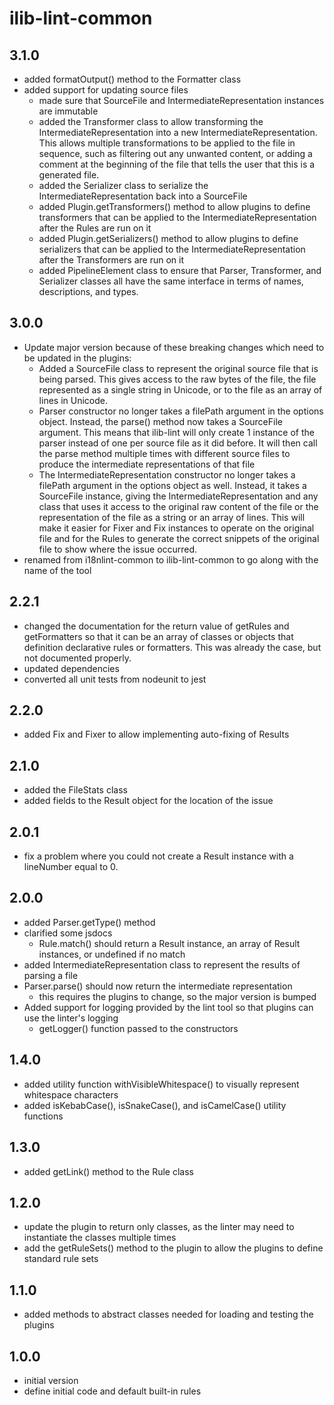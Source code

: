 # ilib-lint-common

## 3.1.0

-   added formatOutput() method to the Formatter class
-   added support for updating source files
    -   made sure that SourceFile and IntermediateRepresentation instances are immutable
    -   added the Transformer class to allow transforming the IntermediateRepresentation into a
        new IntermediateRepresentation. This allows multiple transformations to
        be applied to the file in sequence, such as filtering out any unwanted content,
        or adding a comment at the beginning of the file that tells the user that
        this is a generated file.
    -   added the Serializer class to serialize the IntermediateRepresentation back into a SourceFile
    -   added Plugin.getTransformers() method to allow plugins to define transformers
        that can be applied to the IntermediateRepresentation after the Rules are run
        on it
    -   added Plugin.getSerializers() method to allow plugins to define serializers
        that can be applied to the IntermediateRepresentation after the Transformers
        are run on it
    -   added PipelineElement class to ensure that Parser, Transformer, and Serializer
        classes all have the same interface in terms of names, descriptions, and
        types.

## 3.0.0

-   Update major version because of these breaking changes which need to be
    updated in the plugins:
    -   Added a SourceFile class to represent the original source file
        that is being parsed. This gives access to the raw bytes of the file,
        the file represented as a single string in Unicode, or to the file
        as an array of lines in Unicode.
    -   Parser constructor no longer takes a filePath argument in the
        options object. Instead, the parse() method now takes a SourceFile
        argument. This means that ilib-lint will only create 1 instance of
        the parser instead of one per source file as it did before. It will
        then call the parse method multiple times with different source
        files to produce the intermediate representations of that file
    -   The IntermediateRepresentation constructor no longer takes a filePath
        argument in the options object as well. Instead, it takes a SourceFile
        instance, giving the IntermediateRepresentation and any class that
        uses it access to the original raw content of the file or the
        representation of the file as a string or an array of lines. This will
        make it easier for Fixer and Fix instances to operate on the original
        file and for the Rules to generate the correct snippets of the original
        file to show where the issue occurred.
-   renamed from i18nlint-common to ilib-lint-common to go along with the name of
    the tool

## 2.2.1

-   changed the documentation for the return value of getRules and getFormatters
    so that it can be an array of classes or objects that definition declarative
    rules or formatters. This was already the case, but not documented properly.
-   updated dependencies
-   converted all unit tests from nodeunit to jest

## 2.2.0

-   added Fix and Fixer to allow implementing auto-fixing of Results

## 2.1.0

-   added the FileStats class
-   added fields to the Result object for the location of the issue

## 2.0.1

-   fix a problem where you could not create a Result instance with a
    lineNumber equal to 0.

## 2.0.0

-   added Parser.getType() method
-   clarified some jsdocs
    -   Rule.match() should return a Result instance, an array of
        Result instances, or undefined if no match
-   added IntermediateRepresentation class to represent the results of
    parsing a file
-   Parser.parse() should now return the intermediate representation
    -   this requires the plugins to change, so the major version is bumped
-   Added support for logging provided by the lint tool so that plugins
    can use the linter's logging
    -   getLogger() function passed to the constructors

## 1.4.0

-   added utility function withVisibleWhitespace() to visually represent whitespace characters
-   added isKebabCase(), isSnakeCase(), and isCamelCase() utility functions

## 1.3.0

-   added getLink() method to the Rule class

## 1.2.0

-   update the plugin to return only classes, as the linter may need to instantiate
    the classes multiple times
-   add the getRuleSets() method to the plugin to allow the plugins to define
    standard rule sets

## 1.1.0

-   added methods to abstract classes needed for loading and testing the plugins

## 1.0.0

-   initial version
-   define initial code and default built-in rules
